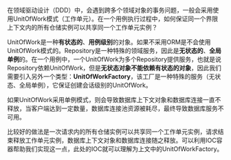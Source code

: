 在领域驱动设计（DDD）中，会遇到跨多个领域对象的事务问题，一般会采用使用UnitOfWork模式（工作单元）。在一个用例执行过程中，如何保证同一个界限上下文内的所有仓储实例可以共享同一个工作单元实例？

UnitOfWork是一种**有状态的**、**用例级别**的对象。如果不采用ORM是不会使用UnitOfWork模式的。Repository是一种特殊的领域服务，因此是**无状态的**、**全局单例**的。在一个用例中，一个UnitOfWork为多个Repository提供服务，也就是说Repository依赖UnitOfWork，但是**无状态对象不能依赖有状态的对象**，因此我们需要引入另外一个类型：**UnitOfWorkFactory**，该工厂是一种特殊的服务（无状态、全局单例），它保证创建会话级别的UnitOfWork。

如果UnitOfWork采用单例模式，则会导致数据库上下文对象和数据库连接一直不释放，当客户端达到一定数量，数据库连接池资源被耗尽，最终导致数据库服务不可用。

比较好的做法是一次请求内的所有仓储实例可以共享同一个工作单元实例，请求结束释放工作单元实例，数据库上下文对象和数据库连接随之释放。可以利用IOC容器帮助我们实现这一点，此处的IOC就可以理解为上文中的UnitOfWorkFactory。



